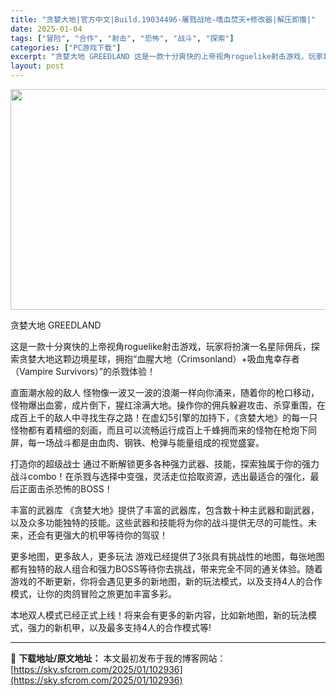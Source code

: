 ```yaml
---
title: "贪婪大地|官方中文|Build.19034496-屠戮战地-嗜血焚天+修改器|解压即撸|"
date: 2025-01-04
tags: ["冒险", "合作", "射击", "恐怖", "战斗", "探索"]
categories: ["PC游戏下载"]
excerpt: "贪婪大地 GREEDLAND 这是一款十分爽快的上帝视角roguelike射击游戏，玩家将扮演一名星际佣兵，探索贪婪大地这颗边境星球，拥抱“血腥大地（Crimsonland）+吸血鬼幸存者（Vampire Survivors）”的杀戮体验！ 直面潮水般的敌人 怪物像一波又一波的浪潮一样向你涌来，随着&hellip;"
layout: post
---
```


<img class="aligncenter size-full wp-image-102949" src="https://sky.sfcrom.com/wp-content/uploads/2025/01/2025010406054011.webp" alt="" width="616" height="353" />

贪婪大地 GREEDLAND

这是一款十分爽快的上帝视角roguelike射击游戏，玩家将扮演一名星际佣兵，探索贪婪大地这颗边境星球，拥抱“血腥大地（Crimsonland）+吸血鬼幸存者（Vampire Survivors）”的杀戮体验！

直面潮水般的敌人
怪物像一波又一波的浪潮一样向你涌来，随着你的枪口移动，怪物爆出血雾，成片倒下，猩红涂满大地。操作你的佣兵躲避攻击、杀穿重围，在成百上千的敌人中寻找生存之路！在虚幻5引擎的加持下，《贪婪大地》的每一只怪物都有着精细的刻画，而且可以流畅运行成百上千蜂拥而来的怪物在枪炮下同屏，每一场战斗都是由血肉、钢铁、枪弹与能量组成的视觉盛宴。

打造你的超级战士
通过不断解锁更多各种强力武器、技能，探索独属于你的强力战斗combo！在杀戮与选择中变强，灵活走位拾取资源，选出最适合的强化，最后正面击杀恐怖的BOSS！

丰富的武器库
《贪婪大地》提供了丰富的武器库，包含数十种主武器和副武器，以及众多功能独特的技能。这些武器和技能将为你的战斗提供无尽的可能性。未来，还会有更强大的机甲等待你的驾驭！

更多地图，更多敌人，更多玩法
游戏已经提供了3张具有挑战性的地图，每张地图都有独特的敌人组合和强力BOSS等待你去挑战，带来完全不同的通关体验。随着游戏的不断更新，你将会遇见更多的新地图，新的玩法模式，以及支持4人的合作模式，让你的肉鸽冒险之旅更加丰富多彩。

本地双人模式已经正式上线！将来会有更多的新内容，比如新地图，新的玩法模式，强力的新机甲，以及最多支持4人的合作模式等!

---
📖 **下载地址/原文地址：** 本文最初发布于我的博客网站：[https://sky.sfcrom.com/2025/01/102936](https://sky.sfcrom.com/2025/01/102936)
